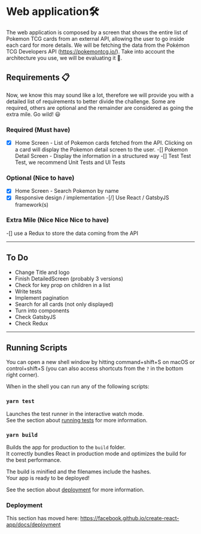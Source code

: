 # Web application🛠

The web application is composed by a screen that shows the entire list of
Pokemon TCG cards from an external API, allowing the user to go inside each
card for more details.
We will be fetching the data from the Pokémon TCG Developers API
(https://pokemontcg.io/).
Take into account the architecture you use, we will be evaluating it 🧐.


## Requirements 📋

Now, we know this may sound like a lot, therefore we will provide you with a
detailed list of requirements to better divide the challenge. Some are required,
others are optional and the remainder are considered as going the extra mile.
Go wild! 😃

### Required (Must have)

 -[x] Home Screen - List of Pokemon cards fetched from the API. Clicking on a
card will display the Pokemon detail screen to the user.
 -[] Pokemon Detail Screen - Display the information in a structured way
 -[] Test Test Test, we recommend Unit Tests and UI Tests

### Optional (Nice to have)

 -[x] Home Screen - Search Pokemon by name
 -[x] Responsive design / implementation
 -[/] Use React / GatsbyJS framework(s)

### Extra Mile (Nice Nice Nice to have)

 -[] use a Redux to store the data coming from the API

---

## To Do

  - Change Title and logo
  - Finish DetailedScreen (probably 3 versions)
  - Check for key prop on children in a list
  - Write tests
  - Implement pagination
  - Search for all cards (not only displayed)
  - Turn into components
  - Check GatsbyJS
  - Check Redux

---

## Running Scripts

You can open a new shell window by hitting command+shift+S on macOS or control+shift+S (you can also access shortcuts from the `?` in the bottom right corner).

When in the shell you can run any of the following scripts:

### `yarn test`

Launches the test runner in the interactive watch mode.<br />
See the section about [running tests](https://facebook.github.io/create-react-app/docs/running-tests) for more information.

### `yarn build`

Builds the app for production to the `build` folder.<br />
It correctly bundles React in production mode and optimizes the build for the best performance.

The build is minified and the filenames include the hashes.<br />
Your app is ready to be deployed!

See the section about [deployment](https://facebook.github.io/create-react-app/docs/deployment) for more information.

### Deployment

This section has moved here: https://facebook.github.io/create-react-app/docs/deployment